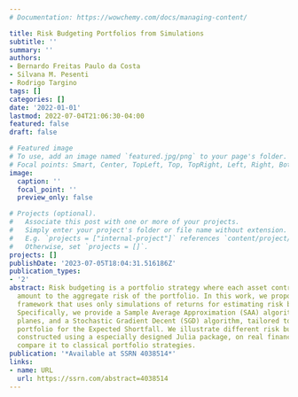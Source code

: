 ```yaml
---
# Documentation: https://wowchemy.com/docs/managing-content/

title: Risk Budgeting Portfolios from Simulations
subtitle: ''
summary: ''
authors:
- Bernardo Freitas Paulo da Costa
- Silvana M. Pesenti
- Rodrigo Targino
tags: []
categories: []
date: '2022-01-01'
lastmod: 2022-07-04T21:06:30-04:00
featured: false
draft: false

# Featured image
# To use, add an image named `featured.jpg/png` to your page's folder.
# Focal points: Smart, Center, TopLeft, Top, TopRight, Left, Right, BottomLeft, Bottom, BottomRight.
image:
  caption: ''
  focal_point: ''
  preview_only: false

# Projects (optional).
#   Associate this post with one or more of your projects.
#   Simply enter your project's folder or file name without extension.
#   E.g. `projects = ["internal-project"]` references `content/project/deep-learning/index.md`.
#   Otherwise, set `projects = []`.
projects: []
publishDate: '2023-07-05T18:04:31.516186Z'
publication_types:
- '2'
abstract: Risk budgeting is a portfolio strategy where each asset contributes a prespecified
  amount to the aggregate risk of the portfolio. In this work, we propose a numerical
  framework that uses only simulations of returns for estimating risk budgeting portfolios.
  Specifically, we provide a Sample Average Approximation (SAA) algorithm with cutting
  planes, and a Stochastic Gradient Decent (SGD) algorithm, tailored to the risk budgeting
  portfolio for the Expected Shortfall. We illustrate different risk budgeting portfolios,
  constructed using a especially designed Julia package, on real financial data and
  compare it to classical portfolio strategies.
publication: '*Available at SSRN 4038514*'
links:
- name: URL
  url: https://ssrn.com/abstract=4038514
---
```

